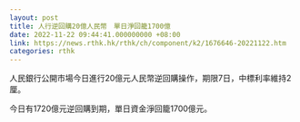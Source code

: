 ```yaml
---
layout: post
title: 人行逆回購20億人民幣　單日淨回籠1700億
date: 2022-11-22 09:44:41.000000000 +08:00
link: https://news.rthk.hk/rthk/ch/component/k2/1676646-20221122.htm
categories: rthk
---
```


人民銀行公開市場今日進行20億元人民幣逆回購操作，期限7日，中標利率維持2厘。

今日有1720億元逆回購到期，單日資金淨回籠1700億元。
